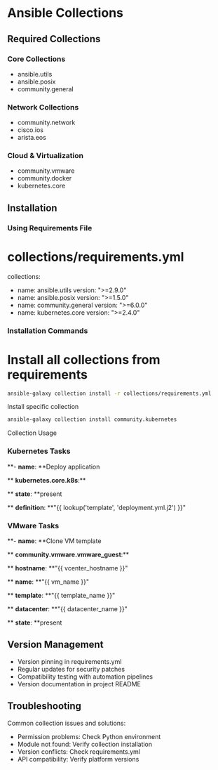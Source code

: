# Ansible Collections

## Required Collections

### Core Collections

* ansible.utils
* ansible.posix
* community.general

### Network Collections

* community.network
* cisco.ios
* arista.eos

### Cloud & Virtualization

* community.vmware
* community.docker
* kubernetes.core

## Installation

### Using Requirements File

# collections/requirements.yml

collections:

- name: ansible.utils
  version: ">=2.9.0"
- name: ansible.posix
  version: ">=1.5.0"
- name: community.general
  version: ">=6.0.0"
- name: kubernetes.core
  version: ">=2.4.0"

### Installation Commands

# Install all collections from requirements

```bash
ansible-galaxy collection install -r collections/requirements.yml
```

Install specific collection

```bash
ansible-galaxy collection install community.kubernetes
```

Collection Usage

### Kubernetes Tasks

**- **name**: **Deploy application

**  **kubernetes.core.k8s**:**

**    **state**: **present

**    **definition**: **"{{ lookup('template', 'deployment.yml.j2') }}"

### VMware Tasks

**- **name**: **Clone VM template

**  **community.vmware.vmware_guest**:**

**    **hostname**: **"{{ vcenter_hostname }}"

**    **name**: **"{{ vm_name }}"

**    **template**: **"{{ template_name }}"

**    **datacenter**: **"{{ datacenter_name }}"

**    **state**: **present

## Version Management

* Version pinning in requirements.yml
* Regular updates for security patches
* Compatibility testing with automation pipelines
* Version documentation in project README

## Troubleshooting

Common collection issues and solutions:

* Permission problems: Check Python environment
* Module not found: Verify collection installation
* Version conflicts: Check requirements.yml
* API compatibility: Verify platform versions
